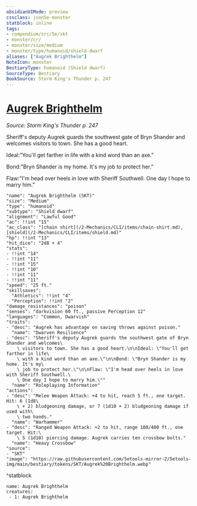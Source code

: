```yaml
---
obsidianUIMode: preview
cssclass: json5e-monster
statblock: inline
tags:
- compendium/src/5e/skt
- monster/cr/
- monster/size/medium
- monster/type/humanoid/shield-dwarf
aliases: ["Augrek Brighthelm"]
NoteIcon: monster
BestiaryType: humanoid (Shield dwarf)
SourceType: Bestiary
BookSource: Storm King's Thunder p. 247
---
```

# [Augrek Brighthelm](2-Mechanics\CLI\bestiary\npc/augrek-brighthelm-skt.md)
*Source: Storm King's Thunder p. 247*  

Sheriff's deputy Augrek guards the southwest gate of Bryn Shander and welcomes visitors to town. She has a good heart.

Ideal:"You'll get farther in life with a kind word than an axe."

Bond:"Bryn Shander is my home. It's my job to protect her."

Flaw:"I'm head over heels in love with Sheriff Southwell. One day I hope to marry him."

```statblock
"name": "Augrek Brighthelm (SKT)"
"size": "Medium"
"type": "humanoid"
"subtype": "Shield dwarf"
"alignment": "Lawful Good"
"ac": !!int "15"
"ac_class": "[chain shirt](/2-Mechanics/CLI/items/chain-shirt.md), [shield](/2-Mechanics/CLI/items/shield.md)"
"hp": !!int "13"
"hit_dice": "2d8 + 4"
"stats":
- !!int "14"
- !!int "11"
- !!int "15"
- !!int "10"
- !!int "11"
- !!int "11"
"speed": "25 ft."
"skillsaves":
  "Athletics": !!int "4"
  "Perception": !!int "2"
"damage_resistances": "poison"
"senses": "darkvision 60 ft., passive Perception 12"
"languages": "Common, Dwarvish"
"traits":
- "desc": "Augrek has advantage on saving throws against poison."
  "name": "Dwarven Resilience"
- "desc": "Sheriff's deputy Augrek guards the southwest gate of Bryn Shander and welcomes\
    \ visitors to town. She has a good heart.\n\nIdeal: \"You'll get farther in life\
    \ with a kind word than an axe.\"\n\nBond: \"Bryn Shander is my home. It's my\
    \ job to protect her.\"\n\nFlaw: \"I'm head over heels in love with Sheriff Southwell.\
    \ One day I hope to marry him.\""
  "name": "Roleplaying Information"
"actions":
- "desc": "Melee Weapon Attack: +4 to hit, reach 5 ft., one target. Hit: 6 (1d8\
    \ + 2) bludgeoning damage, or 7 (1d10 + 2) bludgeoning damage if used with\
    \ two hands."
  "name": "Warhammer"
- "desc": "Ranged Weapon Attack: +2 to hit, range 100/400 ft., one target. Hit:\
    \ 5 (1d10) piercing damage. Augrek carries ten crossbow bolts."
  "name": "Heavy Crossbow"
"source":
- "SKT"
"image": "https://raw.githubusercontent.com/5etools-mirror-2/5etools-img/main/bestiary/tokens/SKT/Augrek%20Brighthelm.webp"
```
^statblock

```encounter-table
name: Augrek Brighthelm
creatures:
 - 1: Augrek Brighthelm
```